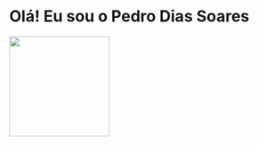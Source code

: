 # Olá! Eu sou o Pedro Dias Soares

<div>
  <img height="180em" src="https://github-readme-stats-vercel.app/api?username=pedrinndias&show_icons=true&theme=dracula&include_all_commits=true&count_private=true" />
  
</div>
